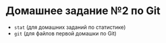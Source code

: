 #  Домашнее задание №2 по Git



- `stat` (для домашних заданий по статистике)
- `git` (для файлов первой домашки по Git)

